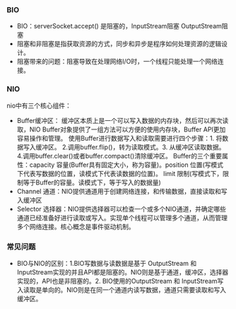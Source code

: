 ### BIO
* BIO：serverSocket.accept() 是阻塞的，InputStream阻塞 OutputStream阻塞
* 阻塞和非阻塞是指获取资源的方式，同步和异步是程序如何处理资源的逻辑设计。
* 阻塞带来的问题：阻塞导致在处理网络I/O时，一个线程只能处理一个网络连接。
### NIO
nio中有三个核心组件：
* Buffer缓冲区：
缓冲区本质上是一个可以写入数据的内存块，然后可以再次读取，NIO Buffer对象提供了一组方法可以方便的使用内存块，Buffer API更加容易操作和管理。
使用Buffer进行数据写入和读取需要进行四个步骤：1. 将数据写入缓冲区。 2.调用buffer.flip()，转为读取模式。3. 从缓冲区读取数据。4.调用buffer.clear()或者buffer.compact()清除缓冲区。
Buffer的三个重要属性：capacity 容量(Buffer具有固定大小，称为容量)。position 位置(写模式下代表写数据的位置，读模式下代表读数据的位置)。
limit 限制(写模式下，限制等于Buffer的容量。读模式下，等于写入的数据量)
* Channel 通道：NIO提供通道用于创建网络连接，和传输数据，直接读取和写入缓冲区
* Selector 选择器：NIO提供选择器可以检查一个或多个NIO通道，并确定哪些通道已经准备好进行读取或写入。实现单个线程可以管理多个通道，从而管理多个网络连接。核心概念是事件驱动机制。

### 常见问题
* BIO与NIO的区别：1.BIO写数据与读数据是基于 OutputStream 和 InputStream实现的并且API都是阻塞的。NIO则是基于通道，缓冲区，选择器实现的，API也是非阻塞的。2. BIO使用的OutputStream 和 InputStream写入读取是单向的。NIO则是在同一个通道内读写数据，通道只需要读取和写入缓冲区。

